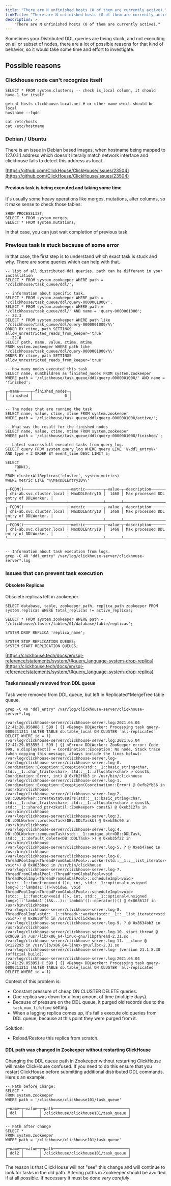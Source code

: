 ```yaml
---
title: "There are N unfinished hosts (0 of them are currently active)."
linkTitle: "There are N unfinished hosts (0 of them are currently active)."
description: >
    "There are N unfinished hosts (0 of them are currently active)."
---
```

Sometimes your Distributed DDL queries are being stuck, and not executing on all or subset of nodes, there are a lot of possible reasons for that kind of behavior, so it would take some time and effort to investigate.

## Possible reasons

### Clickhouse node can't recognize itself

```
SELECT * FROM system.clusters; -- check is_local column, it should have 1 for itself
```

```
getent hosts clickhouse.local.net # or other name which should be local
hostname --fqdn

cat /etc/hosts
cat /etc/hostname
```

### Debian / Ubuntu

There is an issue in Debian based images, when hostname being mapped to 127.0.1.1 address which doesn't literally match network interface and clickhouse fails to detect this address as local.

[https://github.com/ClickHouse/ClickHouse/issues/23504](https://github.com/ClickHouse/ClickHouse/issues/23504)

#### Previous task is being executed and taking some time

It's usually some heavy operations like merges, mutations, alter columns, so it make sense to check those tables:

```
SHOW PROCESSLIST;
SELECT * FROM system.merges;
SELECT * FROM system.mutations;
```

In that case, you can just wait completion of previous task.

### Previous task is stuck because of some error

In that case, the first step is to understand which exact task is stuck and why. There are some queries which can help with that.

```
-- list of all distributed ddl queries, path can be different in your installation
SELECT * FROM system.zookeeper WHERE path = '/clickhouse/task_queue/ddl/';

-- information about specific task.
SELECT * FROM system.zookeeper WHERE path = '/clickhouse/task_queue/ddl/query-0000001000/';
SELECT * FROM system.zookeeper WHERE path = '/clickhouse/task_queue/ddl/' AND name = 'query-0000001000';
-- 22.3
SELECT * FROM system.zookeeper WHERE path like '/clickhouse/task_queue/ddl/query-0000001000/%\' 
ORDER BY ctime, path SETTINGS allow_unrestricted_reads_from_keeper='true'
-- 22.6
SELECT path, name, value, ctime, mtime 
FROM system.zookeeper WHERE path like '/clickhouse/task_queue/ddl/query-0000001000/%\' 
ORDER BY ctime, path SETTINGS allow_unrestricted_reads_from_keeper='true'

-- How many nodes executed this task
SELECT name, numChildren as finished_nodes FROM system.zookeeper
WHERE path = '/clickhouse/task_queue/ddl/query-0000001000/' AND name = 'finished';

┌─name─────┬─finished_nodes─┐
│ finished │              0 │
└──────────┴────────────────┘

-- The nodes that are running the task
SELECT name, value, ctime, mtime FROM system.zookeeper 
WHERE path = '/clickhouse/task_queue/ddl/query-0000001000/active/';

-- What was the result for the finished nodes 
SELECT name, value, ctime, mtime FROM system.zookeeper 
WHERE path = '/clickhouse/task_queue/ddl/query-0000001000/finished/';

-- Latest successfull executed tasks from query_log.
SELECT query FROM system.query_log WHERE query LIKE '%\ddl_entry%\' AND type = 2 ORDER BY event_time DESC LIMIT 5;

SELECT
    FQDN(),
    *
FROM clusterAllReplicas('cluster', system.metrics)
WHERE metric LIKE '%\MaxDDLEntryID%\'

┌─FQDN()───────────────────┬─metric────────┬─value─┬─description───────────────────────────┐
│ chi-ab.svc.cluster.local │ MaxDDLEntryID │  1468 │ Max processed DDL entry of DDLWorker. │
└──────────────────────────┴───────────────┴───────┴───────────────────────────────────────┘
┌─FQDN()───────────────────┬─metric────────┬─value─┬─description───────────────────────────┐
│ chi-ab.svc.cluster.local │ MaxDDLEntryID │  1468 │ Max processed DDL entry of DDLWorker. │
└──────────────────────────┴───────────────┴───────┴───────────────────────────────────────┘
┌─FQDN()───────────────────┬─metric────────┬─value─┬─description───────────────────────────┐
│ chi-ab.svc.cluster.local │ MaxDDLEntryID │  1468 │ Max processed DDL entry of DDLWorker. │
└──────────────────────────┴───────────────┴───────┴───────────────────────────────────────┘


-- Information about task execution from logs.
grep -C 40 "ddl_entry" /var/log/clickhouse-server/clickhouse-server*.log
```


### Issues that can prevent task execution

#### Obsolete Replicas 

Obsolete replicas left in zookeeper.

```
SELECT database, table, zookeeper_path, replica_path zookeeper FROM system.replicas WHERE total_replicas != active_replicas;

SELECT * FROM system.zookeeper WHERE path = '/clickhouse/cluster/tables/01/database/table/replicas';

SYSTEM DROP REPLICA 'replica_name';

SYSTEM STOP REPLICATION QUEUES;
SYSTEM START REPLICATION QUEUES;
```

[https://clickhouse.tech/docs/en/sql-reference/statements/system/\#query_language-system-drop-replica](https://clickhouse.tech/docs/en/sql-reference/statements/system/\#query_language-system-drop-replica)

#### Tasks manually removed from DDL queue 

Task were removed from DDL queue, but left in Replicated\*MergeTree table queue.

```
grep -C 40 "ddl_entry" /var/log/clickhouse-server/clickhouse-server*.log

/var/log/clickhouse-server/clickhouse-server.log:2021.05.04 12:41:28.956888 [ 599 ] {} <Debug> DDLWorker: Processing task query-0000211211 (ALTER TABLE db.table_local ON CLUSTER `all-replicated` DELETE WHERE id = 1)
/var/log/clickhouse-server/clickhouse-server.log:2021.05.04 12:41:29.053555 [ 599 ] {} <Error> DDLWorker: ZooKeeper error: Code: 999, e.displayText() = Coordination::Exception: No node, Stack trace (when copying this message, always include the lines below):
/var/log/clickhouse-server/clickhouse-server.log-
/var/log/clickhouse-server/clickhouse-server.log-0. Coordination::Exception::Exception(std::__1::basic_string<char, std::__1::char_traits<char>, std::__1::allocator<char> > const&, Coordination::Error, int) @ 0xfb2f6b3 in /usr/bin/clickhouse
/var/log/clickhouse-server/clickhouse-server.log-1. Coordination::Exception::Exception(Coordination::Error) @ 0xfb2fb56 in /usr/bin/clickhouse
/var/log/clickhouse-server/clickhouse-server.log:2. DB::DDLWorker::createStatusDirs(std::__1::basic_string<char, std::__1::char_traits<char>, std::__1::allocator<char> > const&, std::__1::shared_ptr<zkutil::ZooKeeper> const&) @ 0xeb3127a in /usr/bin/clickhouse
/var/log/clickhouse-server/clickhouse-server.log:3. DB::DDLWorker::processTask(DB::DDLTask&) @ 0xeb36c96 in /usr/bin/clickhouse
/var/log/clickhouse-server/clickhouse-server.log:4. DB::DDLWorker::enqueueTask(std::__1::unique_ptr<DB::DDLTask, std::__1::default_delete<DB::DDLTask> >) @ 0xeb35f22 in /usr/bin/clickhouse
/var/log/clickhouse-server/clickhouse-server.log-5. ? @ 0xeb47aed in /usr/bin/clickhouse
/var/log/clickhouse-server/clickhouse-server.log-6. ThreadPoolImpl<ThreadFromGlobalPool>::worker(std::__1::__list_iterator<ThreadFromGlobalPool, void*>) @ 0x8633bcd in /usr/bin/clickhouse
/var/log/clickhouse-server/clickhouse-server.log-7. ThreadFromGlobalPool::ThreadFromGlobalPool<void ThreadPoolImpl<ThreadFromGlobalPool>::scheduleImpl<void>(std::__1::function<void ()>, int, std::__1::optional<unsigned long>)::'lambda1'()>(void&&, void ThreadPoolImpl<ThreadFromGlobalPool>::scheduleImpl<void>(std::__1::function<void ()>, int, std::__1::optional<unsigned long>)::'lambda1'()&&...)::'lambda'()::operator()() @ 0x863612f in /usr/bin/clickhouse
/var/log/clickhouse-server/clickhouse-server.log-8. ThreadPoolImpl<std::__1::thread>::worker(std::__1::__list_iterator<std::__1::thread, void*>) @ 0x8630ffd in /usr/bin/clickhouse
/var/log/clickhouse-server/clickhouse-server.log-9. ? @ 0x8634bb3 in /usr/bin/clickhouse
/var/log/clickhouse-server/clickhouse-server.log-10. start_thread @ 0x9609 in /usr/lib/x86_64-linux-gnu/libpthread-2.31.so
/var/log/clickhouse-server/clickhouse-server.log-11. __clone @ 0x122293 in /usr/lib/x86_64-linux-gnu/libc-2.31.so
/var/log/clickhouse-server/clickhouse-server.log- (version 21.1.8.30 (official build))
/var/log/clickhouse-server/clickhouse-server.log:2021.05.04 12:41:29.053951 [ 599 ] {} <Debug> DDLWorker: Processing task query-0000211211 (ALTER TABLE db.table_local ON CLUSTER `all-replicated` DELETE WHERE id = 1)
```

Context of this problem is:
* Constant pressure of cheap ON CLUSTER DELETE queries.
* One replica was down for a long amount of time (multiple days).
* Because of pressure on the DDL queue, it purged old records due to the `task_max_lifetime` setting.
* When a lagging replica comes up, it's fail's execute old queries from DDL queue, because at this point they were purged from it.

Solution:
* Reload/Restore this replica from scratch.

#### DDL path was changed in Zookeeper without restarting ClickHouse

Changing the DDL queue path in Zookeeper without restarting ClickHouse will make ClickHouse confused. If you need to do this ensure that you restart ClickHouse before submitting additional distributed DDL commands. Here's an example. 

```
-- Path before change:
SELECT *
FROM system.zookeeper
WHERE path = '/clickhouse/clickhouse101/task_queue'

┌─name─┬─value─┬─path─────────────────────────────────┐
│ ddl  │       │ /clickhouse/clickhouse101/task_queue │
└──────┴───────┴──────────────────────────────────────┘

-- Path after change
SELECT *
FROM system.zookeeper
WHERE path = '/clickhouse/clickhouse101/task_queue'

┌─name─┬─value─┬─path─────────────────────────────────┐
│ ddl2 │       │ /clickhouse/clickhouse101/task_queue │
└──────┴───────┴──────────────────────────────────────┘
```

The reason is that ClickHouse will not "see" this change and will continue to look for tasks in the old path. Altering paths in Zookeeper should be avoided if at all possible. If necessary it must be done *very carefuly*. 
